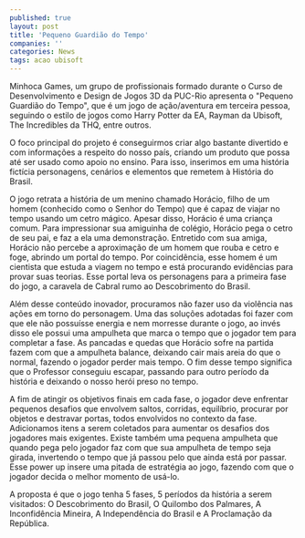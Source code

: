 ```yaml
---
published: true
layout: post
title: 'Pequeno Guardião do Tempo'
companies: ''
categories: News
tags: acao ubisoft
---
```

Minhoca Games, um grupo de profissionais formado durante o Curso de Desenvolvimento e Design de Jogos 3D da PUC-Rio apresenta o "Pequeno Guardião do Tempo", que é um jogo de ação/aventura em terceira pessoa, seguindo o estilo de jogos como Harry Potter da EA, Rayman da Ubisoft, The Incredibles da THQ, entre outros.

O foco principal do projeto é conseguirmos criar algo bastante divertido e com informações a respeito do nosso país, criando um produto que possa até ser usado como apoio no ensino. Para isso, inserimos em uma história fictícia personagens, cenários e elementos que remetem à História do Brasil.

O jogo retrata a história de um menino chamado Horácio, filho de um homem (conhecido como o Senhor do Tempo) que é capaz de viajar no tempo usando um cetro mágico. Apesar disso, Horácio é uma criança comum. Para impressionar sua amiguinha de colégio, Horácio pega o cetro de seu pai, e faz a ela uma demonstração. Entretido com sua amiga, Horácio não percebe a aproximação de um homem que rouba e cetro e foge, abrindo um portal do tempo. Por coincidência, esse homem é um cientista que estuda a viagem no tempo e está procurando evidências para provar suas teorias. Esse portal leva os personagens para a primeira fase do jogo, a caravela de Cabral rumo ao Descobrimento do Brasil.




Além desse conteúdo inovador, procuramos não fazer uso da violência nas ações em torno do personagem. Uma das soluções adotadas foi fazer com que ele não possuísse energia e nem morresse durante o jogo, ao invés disso ele possui uma ampulheta que marca o tempo que o jogador tem para completar a fase. As pancadas e quedas que Horácio sofre na partida fazem com que a ampulheta balance, deixando cair mais areia do que o normal, fazendo o jogador perder mais tempo. O fim desse tempo significa que o Professor conseguiu escapar, passando para outro período da história e deixando o nosso herói preso no tempo.

A fim de atingir os objetivos finais em cada fase, o jogador deve enfrentar pequenos desafios que envolvem saltos, corridas, equilíbrio, procurar por objetos e destravar portas, todos envolvidos no contexto da fase. Adicionamos itens a serem coletados para aumentar os desafios dos jogadores mais exigentes. Existe também uma pequena ampulheta que quando pega pelo jogador faz com que sua ampulheta de tempo seja girada, invertendo o tempo que já passou pelo que ainda está por passar. Esse power up insere uma pitada de estratégia ao jogo, fazendo com que o jogador decida o melhor momento de usá-lo.

A proposta é que o jogo tenha 5 fases, 5 períodos da história a serem visitados: O Descobrimento do Brasil, O Quilombo dos Palmares, A Inconfidência Mineira, A Independência do Brasil e A Proclamação da República.

